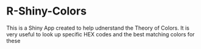 # R-Shiny-Colors

This is a Shiny App created to help udnerstand the Theory of Colors. It is very useful to look up specific HEX codes and the best matching colors for these
